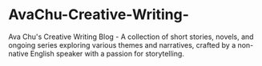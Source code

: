 # AvaChu-Creative-Writing-
Ava Chu's Creative Writing Blog - A collection of short stories, novels, and ongoing series exploring various themes and narratives, crafted by a non-native English speaker with a passion for storytelling.
